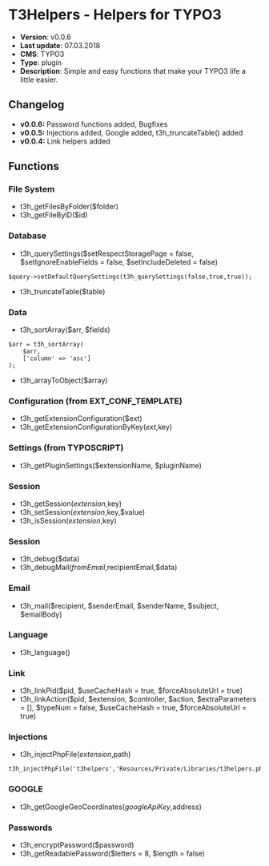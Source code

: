 # T3Helpers - Helpers for TYPO3

* **Version**: v0.0.6
* **Last update**: 07.03.2018
* **CMS**: TYPO3
* **Type**: plugin
* **Description**: Simple and easy functions that make your TYPO3 life a little easier.

## Changelog

* **v0.0.6:**  Password functions added, Bugfixes
* **v0.0.5:**  Injections added, Google added, t3h_truncateTable() added
* **v0.0.4:**  Link helpers added

## Functions

### File System

* t3h_getFilesByFolder($folder)
* t3h_getFileByID($id)

### Database

* t3h_querySettings($setRespectStoragePage = false, $setIgnoreEnableFields = false, $setIncludeDeleted = false)

```
$query->setDefaultQuerySettings(t3h_querySettings(false,true,true));
```
* t3h_truncateTable($table)

### Data

* t3h_sortArray($arr, $fields)

```
$arr = t3h_sortArray(
    $arr,
    ['column' => 'asc']
);
```

* t3h_arrayToObject($array)

### Configuration (from EXT_CONF_TEMPLATE)

* t3h_getExtensionConfiguration($ext)
* t3h_getExtensionConfigurationByKey($ext,$key)

### Settings (from TYPOSCRIPT)

* t3h_getPluginSettings($extensionName, $pluginName)

### Session

* t3h_getSession($extension,$key)
* t3h_setSession($extension,$key,$value)
* t3h_isSession($extension,$key)

### Session

* t3h_debug($data)
* t3h_debugMail($fromEmail,$recipientEmail,$data)

### Email

* t3h_mail($recipient, $senderEmail, $senderName, $subject, $emailBody)

### Language

* t3h_language()

### Link

* t3h_linkPid($pid, $useCacheHash = true, $forceAbsoluteUrl = true)
* t3h_linkAction($pid, $extension, $controller, $action, $extraParameters = [], $typeNum = false, $useCacheHash = true, $forceAbsoluteUrl = true)

### Injections

* t3h_injectPhpFile($extension,$path)

```
t3h_injectPhpFile('t3helpers','Resources/Private/Libraries/t3helpers.php');
```

### GOOGLE

* t3h_getGoogleGeoCoordinates($googleApiKey,$address)

### Passwords

* t3h_encryptPassword($password)
* t3h_getReadablePassword($letters = 8, $length = false)
